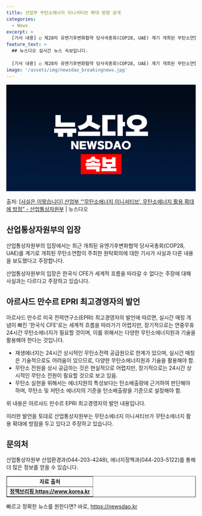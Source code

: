 ```yaml
---
title: 산업부 무탄소에너지 이니셔티브 확대 방향 공개
categories:
  - News
excerpt: >
  [기사 내용] ○ 제28차 유엔기후변화협약 당사국총회(COP28, UAE) 계기 개최된 무탄소연합이 개최한 …
feature_text: >
  ## 뉴스다오 실시간 뉴스 속보입니다.

  [기사 내용] ○ 제28차 유엔기후변화협약 당사국총회(COP28, UAE) 계기 개최된 무탄소연합이 개최한 …
image: '/assets/img/newsdao_breakingnews.jpg'
---
```


![뉴스다오 속보](/assets/img/newsdao_breakingnews.jpg)

<p>출처: <a href="https://newsdao.kr/2773" rel="dofollow">[사실은 이렇습니다] 산업부 “‘무탄소에너지 이니셔티브’, 무탄소에너지 활용 확대에 방점” - 산업통상자원부</a> | 뉴스다오</p>

<h2 data-ke-size="size26">산업통상자원부의 입장</h2>
산업통상자원부의 입장에서는 최근 개최된 유엔기후변화협약 당사국총회(COP28, UAE)를 계기로 개최된 무탄소연합이 주최한 원탁회의에 대한 기사가 사실과 다른 내용을 보도했다고 주장합니다.

<p data-ke-size="size16">산업통상자원부의 입장은 한국식 CFE가 세계적 흐름을 따라갈 수 없다는 주장에 대해 사실과는 다르다고 주장하고 있습니다.</p>

<h2 data-ke-size="size26">아르샤드 만수르 EPRI 최고경영자의 발언</h2>
아르샤드 만수르 미국 전력연구소(EPRI) 최고경영자의 발언에 따르면, 실시간 매칭 개념이 빠진 '한국식 CFE'로는 세계적 흐름을 따라가기 어렵지만, 장기적으로는 연중무휴 24시간 무탄소에너지가 필요할 것이며, 이를 위해서는 다양한 무탄소에너지원과 기술을 활용해야 한다는 것입니다.

<ul>
  <li>재생에너지는 24시간 상시적인 무탄소전력 공급원으로 한계가 있으며, 실시간 매칭은 기술적으로도 어려움이 있으므로, 다양한 무탄소에너지원과 기술을 활용해야 함.</li>
  <li>무탄소 전원을 상시 공급하는 것은 현실적으로 어렵지만, 장기적으로는 24시간 상시적인 무탄소 전원이 필요할 것으로 보고 있음.</li>
  <li>무탄소 실현을 위해서는 에너지원의 특성보다는 탄소배출량에 근거하여 판단해야 하며, 무탄소 및 저탄소 에너지의 기준을 탄소배출량을 기준으로 설정해야 함.</li>
</ul>

위 내용은 아르샤드 만수르 EPRI 최고경영자의 발언 내용입니다.

<p data-ke-size="size16">이러한 발언을 토대로 산업통상자원부는 무탄소에너지 이니셔티브가 무탄소에너지 활용 확대에 방점을 두고 있다고 주장하고 있습니다.</p>

<h2 data-ke-size="size26">문의처</h2>
산업통상자원부 산업환경과(044-203-4248), 에너지정책과(044-203-5122)를 통해 더 많은 정보를 얻을 수 있습니다.

<p data-ke-size="size16"></p>

<table style="width: 100%;" border="1">
<tbody>
<tr>
<td style="text-align: center; height: 17px;"><b>자료 출처</b></td>
</tr>
<tr>
<td style="text-align: center; height: 17px;"><b><a href="https://newsdao.kr/2773">정책브리핑 https://www.korea.kr</a></b></td>
</tr>
</tbody>
</table>

<p data-ke-size="size16"></p> 

빠르고 정확한 뉴스를 원한다면? 바로, <a href="https://newsdao.kr" rel="dofollow">https://newsdao.kr</a>


    
